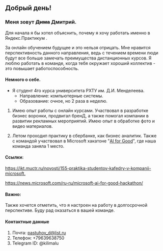 

## Добрый день!

### Меня зовут ~~Дима~~ Дмитрий.


Для начала я бы хотел объяснить, почему я хочу работать именно в Яндекс.Практикум .

За онлайн обучением будущее и это нельзя отрицать.
Мне нравится перспективность данного направления, ведь с течением времени люди будут все больше замечать преимущества дистанционных курсов.
Я люблю работать в команде, когда тебя окружает хороший коллектив - это повышает работоспособность.

#### Немного о себе.

* Я студент 4го курса университета РХТУ им. Д.И. Менделеева.
    * Направление: компьютерные системы.
    * Образование: очное, но 2 раза в неделю.

1. Имею опыт работы с онлайн курсами. 
Участвовал в разработке бизнес воронки, продвигал бренД, а также помогал компании в развитии рекламных мероприятий.
Имею опыт в обработке фото и видео материалов.

2. Летом проходил практику в cбербанке, как бизнес аналитик.
Также с командой участвовал в Microsoft хакатоне "[AI for Good](https://www.microsoft.com/en-us/ai/ai-for-good)", где наша команда заняла 1 место.


#### Ссылки:

<https://ikt.muctr.ru/novosti/155-praktika-studentov-kafedry-v-kompanii-microsoft.>

<https://news.microsoft.com/ru-ru/microsoft-ai-for-good-hackathon/>

#### Важно:
Также хочется отметить, что я настроен на работу в долгосрочной перспективе. Буду рад оказаться в вашей команде.


#### Контактные данные

1. Почта: <pastuhov_d@list.ru>
2. Телефон: +79639638750
3. Telegram ID: @kilimalu

